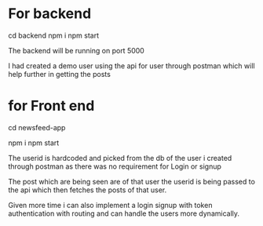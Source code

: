 # For backend
cd backend 
npm i 
npm start


The backend will be running on port 5000

I had created a demo user using the api for user through postman which will help further in getting the posts 

# for Front end

cd newsfeed-app

npm i 
npm start

The userid is hardcoded and picked from the db of the user i created through postman as there was no requirement for Login or signup

The post which are being seen are of that user the userid is being passed to the api which then fetches the posts of that user.

Given more time i can also implement a login signup with token authentication with routing and can handle the users more dynamically.
